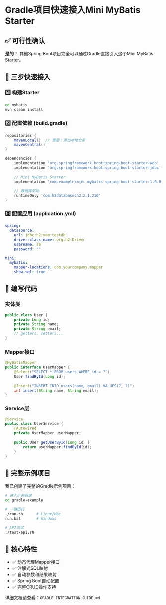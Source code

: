 # Gradle项目快速接入Mini MyBatis Starter

## ✅ 可行性确认

**是的！** 其他Spring Boot项目完全可以通过Gradle直接引入这个Mini MyBatis Starter。

## 🚀 三步快速接入

### 1️⃣ 构建Starter
```bash
cd mybatis
mvn clean install
```

### 2️⃣ 配置依赖 (build.gradle)
```gradle
repositories {
    mavenLocal()  // 重要：添加本地仓库
    mavenCentral()
}

dependencies {
    implementation 'org.springframework.boot:spring-boot-starter-web'
    implementation 'org.springframework.boot:spring-boot-starter-jdbc'
    
    // Mini MyBatis Starter
    implementation 'com.example:mini-mybatis-spring-boot-starter:1.0.0'
    
    // 数据库驱动
    runtimeOnly 'com.h2database:h2:2.1.210'
}
```

### 3️⃣ 配置应用 (application.yml)
```yaml
spring:
  datasource:
    url: jdbc:h2:mem:testdb
    driver-class-name: org.h2.Driver
    username: sa
    password: ""

mini:
  mybatis:
    mapper-locations: com.yourcompany.mapper
    show-sql: true
```

## 📝 编写代码

### 实体类
```java
public class User {
    private Long id;
    private String name;
    private String email;
    // getters, setters...
}
```

### Mapper接口
```java
@MyBatisMapper
public interface UserMapper {
    @Select("SELECT * FROM users WHERE id = ?")
    User findById(Long id);
    
    @Insert("INSERT INTO users(name, email) VALUES(?, ?)")
    int insert(String name, String email);
}
```

### Service层
```java
@Service
public class UserService {
    @Autowired
    private UserMapper userMapper;
    
    public User getUserById(Long id) {
        return userMapper.findById(id);
    }
}
```

## 🧪 完整示例项目

我已创建了完整的Gradle示例项目：

```bash
# 进入示例目录
cd gradle-example

# 一键运行
./run.sh      # Linux/Mac
run.bat       # Windows

# API测试
./test-api.sh
```

## 🎯 核心特性

- ✅ 动态代理Mapper接口
- ✅ 注解式SQL映射
- ✅ 自动参数和结果映射
- ✅ Spring Boot自动配置
- ✅ 完整CRUD操作支持

详细文档请查看：`GRADLE_INTEGRATION_GUIDE.md` 